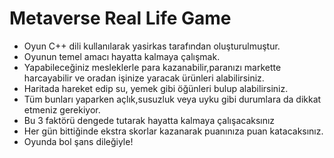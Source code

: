 # Metaverse Real Life Game
* Oyun C++ dili kullanılarak yasirkas tarafından oluşturulmuştur.
* Oyunun temel amacı hayatta kalmaya çalışmak.
* Yapabileceğiniz mesleklerle para kazanabilir,paranızı markette harcayabilir ve oradan işinize yaracak ürünleri alabilirsiniz.
* Haritada hareket edip su, yemek gibi öğünleri bulup alabilirsiniz.
* Tüm bunları yaparken açlık,susuzluk veya uyku gibi durumlara da dikkat etmeniz gerekiyor.
* Bu 3 faktörü dengede tutarak hayatta kalmaya çalışacaksınız
* Her gün bittiğinde ekstra skorlar kazanarak puanınıza puan katacaksınız.
* Oyunda bol şans dileğiyle!
